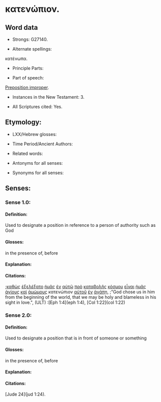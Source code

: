 # κατενώπιον.

<!-- Status: S2=Needs2ndReview -->
<!-- Lexica used for edits: BDAG, FFM, LN, BN, A-S -->

## Word data

* Strongs: G27140.


* Alternate spellings:

κατένωπα.

* Principle Parts: 

* Part of speech: 

[Preposition improper](http://ugg.readthedocs.io/en/latest/preposition_improper.html).

* Instances in the New Testament: 3.

* All Scriptures cited: Yes.

## Etymology: 

* LXX/Hebrew glosses: 

* Time Period/Ancient Authors: 

* Related words: 

* Antonyms for all senses:

* Synonyms for all senses: 

## Senses:

### Sense 1.0:

#### Definition: 

Used to designate a position in reference to a person of authority such as God


#### Glosses:

in the presence of, before

#### Explanation:

#### Citations:

;[καθὼς](../G25310/01.md) [ἐξελέξατο](../G15860/01.md) [ἡμᾶς](../G14730/01.md) [ἐν](../G17220/01.md) [αὐτῷ](../G08460/01.md) [πρὸ](../G42530/01.md) [καταβολῆς](../G26020/01.md) [κόσμου](../G28890/01.md) [εἶναι](../G99999/01.md) [ἡμᾶς](../G14730/01.md) [ἁγίους](../G00400/01.md) [καὶ](../G25320/01.md) [ἀμώμους](../G02990/01.md) κατενώπιον [αὐτοῦ](../G08460/01.md) [ἐν](../G17220/01.md) [ἀγάπῃ](../G00260/01.md), 
;"God chose us in him from the beginning of the world, that we may be holy and blameless in his sight in love.",  (ULT)
:[Eph 1:4](eph 1:4),  [Col 1:22](col 1:22)

### Sense 2.0:

#### Definition: 

Used to designate a position that is in front of someone or something

#### Glosses:

in the presence of, before

#### Explanation:

#### Citations:

[Jude 24](jud 1:24).
